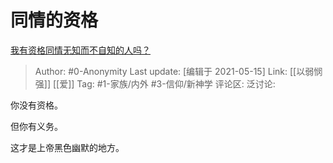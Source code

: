 # 同情的资格
[我有资格同情无知而不自知的人吗？](https://www.zhihu.com/question/441105696/answer/1791575775)

> Author: #0-Anonymity
> Last update: [编辑于 2021-05-15]
> Link: [[以弱悯强]] [[爱]]
> Tag: #1-家族/内外 #3-信仰/新神学
> 评论区:
> 泛讨论:

你没有资格。

但你有义务。

这才是上帝黑色幽默的地方。
